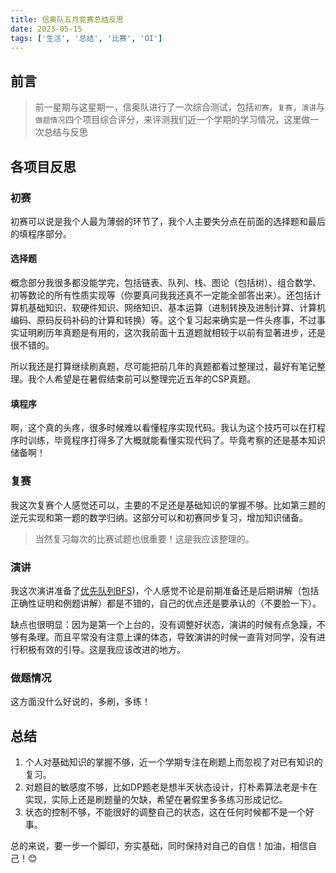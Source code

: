 ```yaml
---
title: 信奥队五月竞赛总结反思
date: 2023-05-15
tags: ['生活', '总结', '比赛', 'OI']
---
```


## 前言

>前一星期与这星期一，信奥队进行了一次综合测试，包括`初赛`，`复赛`，`演讲`与`做题情况`四个项目综合评分，来评测我们近一个学期的学习情况，这里做一次总结与反思

## 各项目反思

### 初赛

初赛可以说是我个人最为薄弱的环节了，我个人主要失分点在前面的选择题和最后的填程序部分。

#### 选择题

概念部分我很多都没能学完，包括链表、队列、栈、图论（包括树）、组合数学、初等数论的所有性质实现等（你要真问我我还真不一定能全部答出来）。还包括计算机基础知识、软硬件知识、网络知识、基本运算（进制转换及进制计算、计算机编码、原码反码补码的计算和转换）等。这个复习起来确实是一件头疼事，不过事实证明刷历年真题是有用的，这次我前面十五道题就相较于以前有显著进步，还是很不错的。

所以我还是打算继续刷真题，尽可能把前几年的真题都看过整理过，最好有笔记整理。我个人希望是在暑假结束前可以整理完近五年的CSP真题。

#### 填程序

啊，这个真的头疼，很多时候难以看懂程序实现代码。我认为这个技巧可以在打程序时训练，毕竟程序打得多了大概就能看懂实现代码了。毕竟考察的还是基本知识储备啊！

### 复赛

我这次复赛个人感觉还可以，主要的不足还是基础知识的掌握不够。比如第三题的逆元实现和第一题的数学归纳。这部分可以和初赛同步复习，增加知识储备。

>当然复习每次的比赛试题也很重要！这是我应该整理的。

### 演讲

我这次演讲准备了[优先队列BFS](https://www.saroprock.com/2023/05/14/OI%E5%AD%A6%E4%B9%A0%E7%AC%94%E8%AE%B0/%E6%90%9C%E7%B4%A2/%E3%80%90%E6%90%9C%E7%B4%A2%E3%80%91%E4%BC%98%E5%85%88%E9%98%9F%E5%88%97BFS/))，个人感觉不论是前期准备还是后期讲解（包括正确性证明和例题讲解）都是不错的，自己的优点还是要承认的（不要脸一下）。

缺点也很明显：因为是第一个上台的，没有调整好状态，演讲的时候有点急躁，不够有条理。而且平常没有注意上课的体态，导致演讲的时候一直背对同学，没有进行积极有效的引导。这是我应该改进的地方。

### 做题情况

这方面没什么好说的，多刷，多练！

## 总结

1.  个人对基础知识的掌握不够，近一个学期专注在刷题上而忽视了对已有知识的复习。
2.  对题目的敏感度不够，比如DP题老是想半天状态设计，打朴素算法老是卡在实现，实际上还是刷题量的欠缺，希望在暑假里多多练习形成记忆。
3. 状态的控制不够，不能很好的调整自己的状态，这在任何时候都不是一个好事。

总的来说，要一步一个脚印，夯实基础，同时保持对自己的自信！加油，相信自己！😊